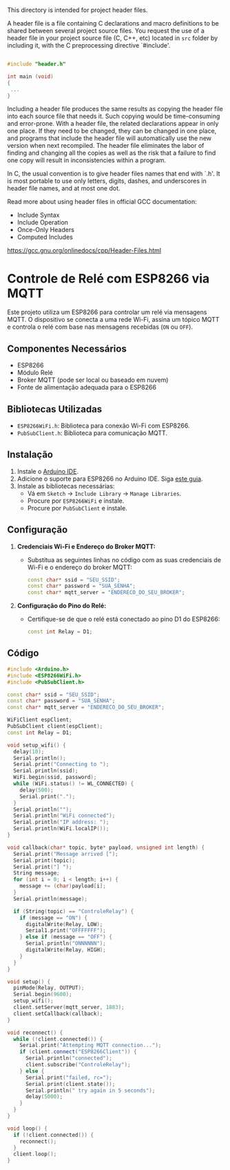
This directory is intended for project header files.

A header file is a file containing C declarations and macro definitions
to be shared between several project source files. You request the use of a
header file in your project source file (C, C++, etc) located in `src` folder
by including it, with the C preprocessing directive `#include'.

```src/main.c

#include "header.h"

int main (void)
{
 ...
}
```

Including a header file produces the same results as copying the header file
into each source file that needs it. Such copying would be time-consuming
and error-prone. With a header file, the related declarations appear
in only one place. If they need to be changed, they can be changed in one
place, and programs that include the header file will automatically use the
new version when next recompiled. The header file eliminates the labor of
finding and changing all the copies as well as the risk that a failure to
find one copy will result in inconsistencies within a program.

In C, the usual convention is to give header files names that end with `.h'.
It is most portable to use only letters, digits, dashes, and underscores in
header file names, and at most one dot.

Read more about using header files in official GCC documentation:

* Include Syntax
* Include Operation
* Once-Only Headers
* Computed Includes

https://gcc.gnu.org/onlinedocs/cpp/Header-Files.html

# Controle de Relé com ESP8266 via MQTT

Este projeto utiliza um ESP8266 para controlar um relé via mensagens MQTT. O dispositivo se conecta a uma rede Wi-Fi, assina um tópico MQTT e controla o relé com base nas mensagens recebidas (`ON` ou `OFF`).

## Componentes Necessários

- ESP8266
- Módulo Relé
- Broker MQTT (pode ser local ou baseado em nuvem)
- Fonte de alimentação adequada para o ESP8266

## Bibliotecas Utilizadas

- `ESP8266WiFi.h`: Biblioteca para conexão Wi-Fi com ESP8266.
- `PubSubClient.h`: Biblioteca para comunicação MQTT.

## Instalação

1. Instale o [Arduino IDE](https://www.arduino.cc/en/Main/Software).
2. Adicione o suporte para ESP8266 no Arduino IDE. Siga [este guia](https://github.com/esp8266/Arduino#installing-with-boards-manager).
3. Instale as bibliotecas necessárias:
   - Vá em `Sketch` -> `Include Library` -> `Manage Libraries`.
   - Procure por `ESP8266WiFi` e instale.
   - Procure por `PubSubClient` e instale.

## Configuração

1. **Credenciais Wi-Fi e Endereço do Broker MQTT:**
   - Substitua as seguintes linhas no código com as suas credenciais de Wi-Fi e o endereço do broker MQTT:
     ```cpp
     const char* ssid = "SEU_SSID";
     const char* password = "SUA_SENHA";
     const char* mqtt_server = "ENDERECO_DO_SEU_BROKER";
     ```

2. **Configuração do Pino do Relé:**
   - Certifique-se de que o relé está conectado ao pino D1 do ESP8266:
     ```cpp
     const int Relay = D1;
     ```

## Código

```cpp
#include <Arduino.h>
#include <ESP8266WiFi.h>
#include <PubSubClient.h>

const char* ssid = "SEU_SSID";
const char* password = "SUA_SENHA";
const char* mqtt_server = "ENDERECO_DO_SEU_BROKER";

WiFiClient espClient;
PubSubClient client(espClient);
const int Relay = D1;

void setup_wifi() {
  delay(10);
  Serial.println();
  Serial.print("Connecting to ");
  Serial.println(ssid);
  WiFi.begin(ssid, password);
  while (WiFi.status() != WL_CONNECTED) {
    delay(500);
    Serial.print(".");
  }
  Serial.println("");
  Serial.println("WiFi connected");
  Serial.println("IP address: ");
  Serial.println(WiFi.localIP());
}

void callback(char* topic, byte* payload, unsigned int length) {
  Serial.print("Message arrived [");
  Serial.print(topic);
  Serial.print("] ");
  String message;
  for (int i = 0; i < length; i++) {
    message += (char)payload[i];
  }
  Serial.println(message);

  if (String(topic) == "ControleRelay") {
    if (message == "ON") {
      digitalWrite(Relay, LOW);
      Serial1.print("OFFFFFFF");
    } else if (message == "OFF") {
      Serial.println("ONNNNNN");
      digitalWrite(Relay, HIGH);
    }
  }
}

void setup() {
  pinMode(Relay, OUTPUT);
  Serial.begin(9600);
  setup_wifi();
  client.setServer(mqtt_server, 1883);
  client.setCallback(callback);
}

void reconnect() {
  while (!client.connected()) {
    Serial.print("Attempting MQTT connection...");
    if (client.connect("ESP8266Client")) {
      Serial.println("connected");
      client.subscribe("ControleRelay");
    } else {
      Serial.print("failed, rc=");
      Serial.print(client.state());
      Serial.println(" try again in 5 seconds");
      delay(5000);
    }
  }
}

void loop() {
  if (!client.connected()) {
    reconnect();
  }
  client.loop();
}
